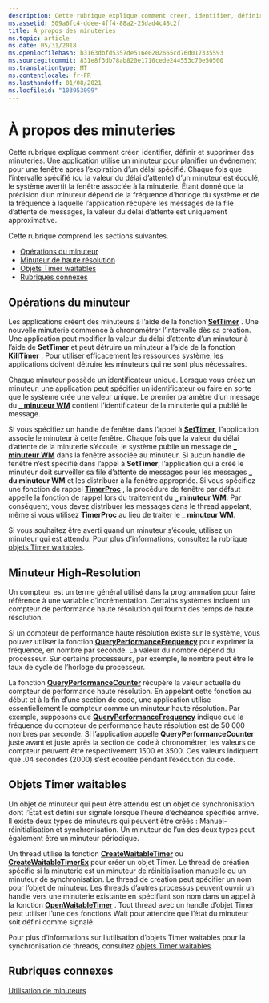 ```yaml
---
description: Cette rubrique explique comment créer, identifier, définir et supprimer des minuteries.
ms.assetid: 509a6fc4-ddee-4ff4-88a2-25dad4c48c2f
title: À propos des minuteries
ms.topic: article
ms.date: 05/31/2018
ms.openlocfilehash: b3163dbfd5357de516e0202665cd76d017335593
ms.sourcegitcommit: 831e8f3db78ab820e1710cede244553c70e50500
ms.translationtype: MT
ms.contentlocale: fr-FR
ms.lasthandoff: 01/08/2021
ms.locfileid: "103953099"
---
```

# <a name="about-timers"></a>À propos des minuteries

Cette rubrique explique comment créer, identifier, définir et supprimer des minuteries. Une application utilise un minuteur pour planifier un événement pour une fenêtre après l’expiration d’un délai spécifié. Chaque fois que l’intervalle spécifié (ou la valeur du délai d’attente) d’un minuteur est écoulé, le système avertit la fenêtre associée à la minuterie. Étant donné que la précision d’un minuteur dépend de la fréquence d’horloge du système et de la fréquence à laquelle l’application récupère les messages de la file d’attente de messages, la valeur du délai d’attente est uniquement approximative.

Cette rubrique comprend les sections suivantes.

-   [Opérations du minuteur](#timer-operations)
-   [Minuteur de haute résolution](#high-resolution-timer)
-   [Objets Timer waitables](#waitable-timer-objects)
-   [Rubriques connexes](#related-topics)

## <a name="timer-operations"></a>Opérations du minuteur

Les applications créent des minuteurs à l’aide de la fonction [**SetTimer**](/windows/win32/api/winuser/nf-winuser-settimer) . Une nouvelle minuterie commence à chronométrer l’intervalle dès sa création. Une application peut modifier la valeur du délai d’attente d’un minuteur à l’aide de **SetTimer** et peut détruire un minuteur à l’aide de la fonction [**KillTimer**](/windows/win32/api/winuser/nf-winuser-killtimer) . Pour utiliser efficacement les ressources système, les applications doivent détruire les minuteurs qui ne sont plus nécessaires.

Chaque minuteur possède un identificateur unique. Lorsque vous créez un minuteur, une application peut spécifier un identificateur ou faire en sorte que le système crée une valeur unique. Le premier paramètre d’un message du [**\_ minuteur WM**](wm-timer.md) contient l’identificateur de la minuterie qui a publié le message.

Si vous spécifiez un handle de fenêtre dans l’appel à [**SetTimer**](/windows/win32/api/winuser/nf-winuser-settimer), l’application associe le minuteur à cette fenêtre. Chaque fois que la valeur du délai d’attente de la minuterie s’écoule, le système publie un message de [**\_ minuteur WM**](wm-timer.md) dans la fenêtre associée au minuteur. Si aucun handle de fenêtre n’est spécifié dans l’appel à **SetTimer**, l’application qui a créé le minuteur doit surveiller sa file d’attente de messages pour les messages **\_ du minuteur WM** et les distribuer à la fenêtre appropriée. Si vous spécifiez une fonction de rappel [**TimerProc**](/windows/win32/api/winuser/nc-winuser-timerproc) , la procédure de fenêtre par défaut appelle la fonction de rappel lors du traitement du **\_ minuteur WM**. Par conséquent, vous devez distribuer les messages dans le thread appelant, même si vous utilisez **TimerProc** au lieu de traiter le **\_ minuteur WM**.

Si vous souhaitez être averti quand un minuteur s’écoule, utilisez un minuteur qui est attendu. Pour plus d’informations, consultez la rubrique [objets Timer waitables](/windows/desktop/Sync/waitable-timer-objects).

## <a name="high-resolution-timer"></a>Minuteur High-Resolution

Un compteur est un terme général utilisé dans la programmation pour faire référence à une variable d’incrémentation. Certains systèmes incluent un compteur de performance haute résolution qui fournit des temps de haute résolution.

Si un compteur de performance haute résolution existe sur le système, vous pouvez utiliser la fonction [**QueryPerformanceFrequency**](/windows/desktop/api/profileapi/nf-profileapi-queryperformancefrequency) pour exprimer la fréquence, en nombre par seconde. La valeur du nombre dépend du processeur. Sur certains processeurs, par exemple, le nombre peut être le taux de cycle de l’horloge du processeur.

La fonction [**QueryPerformanceCounter**](/windows/desktop/api/profileapi/nf-profileapi-queryperformancecounter) récupère la valeur actuelle du compteur de performance haute résolution. En appelant cette fonction au début et à la fin d’une section de code, une application utilise essentiellement le compteur comme un minuteur haute résolution. Par exemple, supposons que [**QueryPerformanceFrequency**](/windows/desktop/api/profileapi/nf-profileapi-queryperformancefrequency) indique que la fréquence du compteur de performance haute résolution est de 50 000 nombres par seconde. Si l’application appelle **QueryPerformanceCounter** juste avant et juste après la section de code à chronométrer, les valeurs de compteur peuvent être respectivement 1500 et 3500. Ces valeurs indiquent que .04 secondes (2000) s’est écoulée pendant l’exécution du code.

## <a name="waitable-timer-objects"></a>Objets Timer waitables

Un objet de minuteur qui peut être attendu est un objet de synchronisation dont l’État est défini sur signalé lorsque l’heure d’échéance spécifiée arrive. Il existe deux types de minuteurs qui peuvent être créés : Manuel-réinitialisation et synchronisation. Un minuteur de l’un des deux types peut également être un minuteur périodique.

Un thread utilise la fonction [**CreateWaitableTimer**](/windows/win32/api/synchapi/nf-synchapi-createwaitabletimerw) ou [**CreateWaitableTimerEx**](/windows/win32/api/synchapi/nf-synchapi-createwaitabletimerexw) pour créer un objet Timer. Le thread de création spécifie si la minuterie est un minuteur de réinitialisation manuelle ou un minuteur de synchronisation. Le thread de création peut spécifier un nom pour l’objet de minuteur. Les threads d’autres processus peuvent ouvrir un handle vers une minuterie existante en spécifiant son nom dans un appel à la fonction [**OpenWaitableTimer**](/windows/win32/api/synchapi/nf-synchapi-openwaitabletimerw) . Tout thread avec un handle d’objet Timer peut utiliser l’une des fonctions Wait pour attendre que l’état du minuteur soit défini comme signalé.

Pour plus d’informations sur l’utilisation d’objets Timer waitables pour la synchronisation de threads, consultez [objets Timer waitables](/windows/desktop/Sync/waitable-timer-objects).

## <a name="related-topics"></a>Rubriques connexes

<dl> <dt>

[Utilisation de minuteurs](using-timers.md)
</dt> </dl>

 

 
